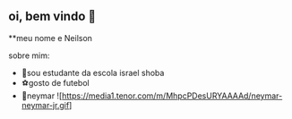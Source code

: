 ## oi, bem vindo  👋


**meu nome e Neilson 

sobre mim:

- 📕sou estudante da escola israel shoba
- ⚽gosto de futebol
- 👑neymar
  ![https://media1.tenor.com/m/MhpcPDesURYAAAAd/neymar-neymar-jr.gif]

